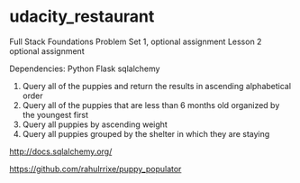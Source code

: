 # udacity_restaurant

Full Stack Foundations
Problem Set 1, optional assignment
Lesson 2 optional assignment

Dependencies:
Python
Flask
sqlalchemy



1. Query all of the puppies and return the results in ascending alphabetical order
2. Query all of the puppies that are less than 6 months old organized by the youngest first
3. Query all puppies by ascending weight
4. Query all puppies grouped by the shelter in which they are staying

http://docs.sqlalchemy.org/

 https://github.com/rahulrrixe/puppy_populator
